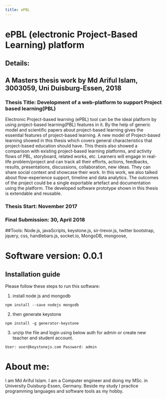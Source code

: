 ```yaml
---
title: ePBL
---
```

# ePBL (electronic Project-Based Learning) platform
## Details:
## A Masters thesis work by Md Ariful Islam, 3003059, Uni Duisburg-Essen, 2018
### Thesis Title: Development of a web-platform to support Project based learning(PBL)

Electronic Project-based learning (ePBL) tool can be the ideal platform by using project-based learning(PBL) features in it. By the help of generic model and scientific papers about project-based learning gives the essential features of project-based learning. A new model of Project-based learning showed in this thesis which covers general characteristics that project-based education should have. This thesis also showed a comparison with existing project-based learning platforms, and activity flows of PBL, storyboard, related works, etc. Learners will engage in real-life problem/project and can track all their efforts, actions, feedbacks, results, presentations, discussions, collaboration, new ideas. They can share social context and showcase their work. In this work, we also talked about flow-experience support, timeline and data analytics. The outcomes of the project could be a single exportable artefact and documentation using the platform. The developed software prototype shown in this thesis is extendable and reusable. 

### Thesis Start: November 2017
### Final Submission: 30, April 2018

##Tools: Node.js, javaScripts, keystone.js, sir-trevor.js, twitter bootstrap, jquery, css, handlebars.js, socket.io, MongoDB, mongoose, 

# Software version: 0.0.1
## Installation guide
Please follow these steps to run this software:
1. install node js and mongodb

```
npm install --save nodejs mongodb
```

2. then generate keystone

```
npm install -g generator-keystone
```

3. unzip the file and login using below auth for admin or create new teacher and student account.

```
User: user@keystonejs.com Password: admin
```

# About me:
I am Md Ariful Islam. I am a Computer engineer and doing my MSc. in University Duisburg-Essen, Germany. Beside my study
I practice programming languages and software tools as my hobby. 


